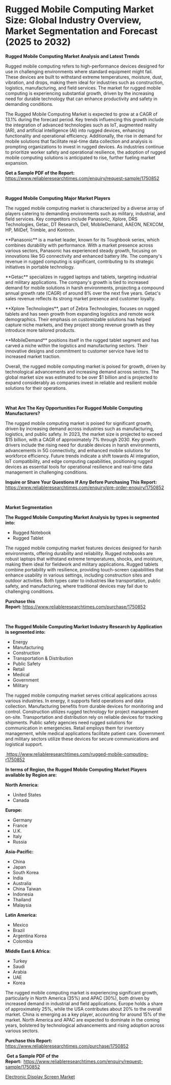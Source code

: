 <p><h1>Rugged Mobile Computing Market Size: Global Industry Overview, Market Segmentation and Forecast (2025 to 2032)</h1></p><p><strong>Rugged Mobile Computing Market Analysis and Latest Trends</strong></p>
<p><p>Rugged mobile computing refers to high-performance devices designed for use in challenging environments where standard equipment might fail. These devices are built to withstand extreme temperatures, moisture, dust, vibration, and drops, making them ideal for industries such as construction, logistics, manufacturing, and field services. The market for rugged mobile computing is experiencing substantial growth, driven by the increasing need for durable technology that can enhance productivity and safety in demanding conditions.</p><p>The Rugged Mobile Computing Market is expected to grow at a CAGR of 13.1% during the forecast period. Key trends influencing this growth include the integration of advanced technologies such as IoT, augmented reality (AR), and artificial intelligence (AI) into rugged devices, enhancing functionality and operational efficiency. Additionally, the rise in demand for mobile solutions that facilitate real-time data collection and analysis is prompting organizations to invest in rugged devices. As industries continue to prioritize worker safety and operational resilience, the adoption of rugged mobile computing solutions is anticipated to rise, further fueling market expansion.</p></p>
<p><strong>Get a Sample PDF of the Report:&nbsp;</strong> <a href="https://www.reliableresearchtimes.com/enquiry/request-sample/1750852?utm_campaign=2123&utm_medium=2&utm_source=Github&utm_content=ia&utm_term=11022025&utm_id=rugged-mobile-computing">https://www.reliableresearchtimes.com/enquiry/request-sample/1750852</a></p>
<p>&nbsp;</p>
<p><strong>Rugged Mobile Computing Major Market Players</strong></p>
<p><p>The rugged mobile computing market is characterized by a diverse array of players catering to demanding environments such as military, industrial, and field services. Key competitors include Panasonic, Xplore, DRS Technologies, Getac, DT Research, Dell, MobileDemand, AAEON, NEXCOM, HP, MilDef, Trimble, and Kontron.</p><p>**Panasonic** is a market leader, known for its Toughbook series, which combines durability with performance. With a market presence across various sectors, Panasonic has experienced steady growth, focusing on innovations like 5G connectivity and enhanced battery life. The company's revenue in rugged computing is significant, contributing to its strategic initiatives in portable technology.</p><p>**Getac** specializes in rugged laptops and tablets, targeting industrial and military applications. The company's growth is tied to increased demand for mobile solutions in harsh environments, projecting a compound annual growth rate (CAGR) of around 8% over the next five years. Getac's sales revenue reflects its strong market presence and customer loyalty.</p><p>**Xplore Technologies**, part of Zebra Technologies, focuses on rugged tablets and has seen growth from expanding logistics and remote work demographics. Their emphasis on customizable solutions has helped capture niche markets, and they project strong revenue growth as they introduce more tailored products.</p><p>**MobileDemand** positions itself in the rugged tablet segment and has carved a niche within the logistics and manufacturing sectors. Their innovative designs and commitment to customer service have led to increased market traction.</p><p>Overall, the rugged mobile computing market is poised for growth, driven by technological advancements and increasing demand across sectors. The global market size was estimated to be over $1 billion and is projected to expand considerably as companies invest in reliable and resilient mobile solutions for their operations.</p></p>
<p>&nbsp;</p>
<p><strong>What Are The Key Opportunities For Rugged Mobile Computing Manufacturers?</strong></p>
<p><p>The rugged mobile computing market is poised for significant growth, driven by increasing demand across industries such as manufacturing, logistics, and public safety. In 2023, the market size is projected to exceed $15 billion, with a CAGR of approximately 7% through 2030. Key growth drivers include the rising need for durable devices in harsh environments, advancements in 5G connectivity, and enhanced mobile solutions for workforce efficiency. Future trends indicate a shift towards AI integration, IoT compatibility, and edge computing capabilities, positioning rugged devices as essential tools for operational resilience and real-time data management in challenging conditions.</p></p>
<p><strong>Inquire or Share Your Questions If Any Before Purchasing This Report:</strong> <a href="https://www.reliableresearchtimes.com/enquiry/pre-order-enquiry/1750852?utm_campaign=2123&utm_medium=2&utm_source=Github&utm_content=ia&utm_term=11022025&utm_id=rugged-mobile-computing">https://www.reliableresearchtimes.com/enquiry/pre-order-enquiry/1750852</a></p>
<p>&nbsp;</p>
<p><strong>Market Segmentation</strong></p>
<p><strong>The Rugged Mobile Computing Market Analysis by types is segmented into:</strong></p>
<p><ul><li>Rugged Notebook</li><li>Rugged Tablet</li></ul></p>
<p><p>The rugged mobile computing market features devices designed for harsh environments, offering durability and reliability. Rugged notebooks are robust laptops that withstand extreme temperatures, shocks, and moisture, making them ideal for fieldwork and military applications. Rugged tablets combine portability with resilience, providing touch-screen capabilities that enhance usability in various settings, including construction sites and outdoor activities. Both types cater to industries like transportation, public safety, and manufacturing, where traditional devices may fail due to challenging conditions.</p></p>
<p><strong>Purchase this Report:&nbsp;</strong><a href="https://www.reliableresearchtimes.com/purchase/1750852?utm_campaign=2123&utm_medium=2&utm_source=Github&utm_content=ia&utm_term=11022025&utm_id=rugged-mobile-computing">https://www.reliableresearchtimes.com/purchase/1750852</a></p>
<p>&nbsp;</p>
<p><strong>The Rugged Mobile Computing Market Industry Research by Application is segmented into:</strong></p>
<p><ul><li>Energy</li><li>Manufacturing</li><li>Construction</li><li>Transportation & Distribution</li><li>Public Safety</li><li>Retail</li><li>Medical</li><li>Government</li><li>Military</li></ul></p>
<p><p>The rugged mobile computing market serves critical applications across various industries. In energy, it supports field operations and data collection. Manufacturing benefits from durable devices for monitoring and control. Construction utilizes rugged technology for project management on-site. Transportation and distribution rely on reliable devices for tracking shipments. Public safety agencies need rugged solutions for communication in emergencies. Retail employs them for inventory management, while medical applications facilitate patient care. Government and military sectors utilize these devices for secure communications and logistical support.</p></p>
<p><a href="https://www.reliableresearchtimes.com/rugged-mobile-computing-r1750852?utm_campaign=2123&utm_medium=2&utm_source=Github&utm_content=ia&utm_term=11022025&utm_id=rugged-mobile-computing">&nbsp;https://www.reliableresearchtimes.com/rugged-mobile-computing-r1750852</a></p>
<p><strong>In terms of Region, the Rugged Mobile Computing Market Players available by Region are:</strong></p>
<p>
    <p> <strong> North America: </strong>
        <ul>
            <li>United States</li>
            <li>Canada</li>
        </ul>
        </p> 
    <p> <strong> Europe: </strong>
        <ul>
            <li>Germany</li>
            <li>France</li>
            <li>U.K.</li>
            <li>Italy</li>
            <li>Russia</li>
        </ul>
        </p> 
    <p> <strong> Asia-Pacific: </strong>
        <ul>
            <li>China</li>
            <li>Japan</li>
            <li>South Korea</li>
            <li>India</li>
            <li>Australia</li>
            <li>China Taiwan</li>
            <li>Indonesia</li>
            <li>Thailand</li>
            <li>Malaysia</li>
        </ul>
        </p> 
    <p> <strong> Latin America: </strong>
        <ul>
            <li>Mexico</li>
            <li>Brazil</li>
            <li>Argentina Korea</li>
            <li>Colombia</li>
        </ul>
        </p> 
    <p> <strong> Middle East & Africa: </strong>
        <ul>
            <li>Turkey</li>
            <li>Saudi</li>
            <li>Arabia</li>
            <li>UAE</li>
            <li>Korea</li>
        </ul>
    </p>
    </p>
<p><p>The rugged mobile computing market is experiencing significant growth, particularly in North America (35%) and APAC (30%), both driven by increased demand in industrial and field applications. Europe holds a share of approximately 25%, while the USA contributes about 20% to the overall market. China is emerging as a key player, accounting for around 15% of the market. North America and APAC are expected to dominate in the coming years, bolstered by technological advancements and rising adoption across various sectors.</p></p>
<p><strong>Purchase this Report: </strong><a href="https://www.reliableresearchtimes.com/purchase/1750852?utm_campaign=2123&utm_medium=2&utm_source=Github&utm_content=ia&utm_term=11022025&utm_id=rugged-mobile-computing">https://www.reliableresearchtimes.com/purchase/1750852</a></p>
<p>&nbsp;<strong>Get a Sample PDF of the Report:&nbsp;&nbsp;</strong><a href="https://www.reliableresearchtimes.com/enquiry/request-sample/1750852?utm_campaign=2123&utm_medium=2&utm_source=Github&utm_content=ia&utm_term=11022025&utm_id=rugged-mobile-computing">https://www.reliableresearchtimes.com/enquiry/request-sample/1750852</a></p>
<p><strong></strong></p>
<p><p><a href="https://github.com/mcfred89/Market-Research-Report-List-1/blob/main/electronic-display-screen-market.md?utm_campaign=2123&utm_medium=2&utm_source=Github&utm_content=ia&utm_term=11022025&utm_id=rugged-mobile-computing">Electronic Display Screen Market</a></p></p>